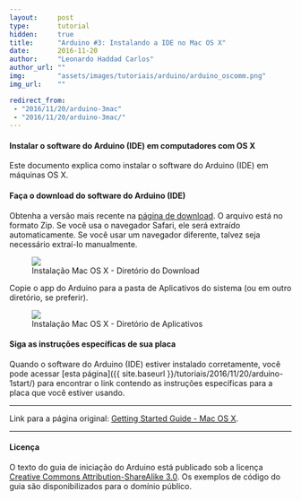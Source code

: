 ```yaml
---
layout:     post
type:       tutorial
hidden:     true
title:      "Arduino #3: Instalando a IDE no Mac OS X"
date:       2016-11-20
author:     "Leonardo Haddad Carlos"
author_url: ""
img:        "assets/images/tutoriais/arduino/arduino_oscomm.png"
img_url:    ""

redirect_from:
 - "2016/11/20/arduino-3mac"
 - "2016/11/20/arduino-3mac/"
---
```


#### Instalar o software do Arduino (IDE) em computadores com OS X

Este documento explica como instalar o software do Arduino (IDE) em máquinas OS X.

#### Faça o download do software do Arduino (IDE)

Obtenha a versão mais recente na [página de download](https://www.arduino.cc/en/Main/Software). O arquivo está no formato Zip. Se você usa o navegador Safari, ele será extraído automaticamente. Se você usar um navegador diferente, talvez seja necessário extraí-lo manualmente.

<div class="img-container">
  <figure>
    <img src="{{ site.baseurl }}/assets/images/tutoriais/arduino/mac_download.jpg">
    <figcaption>Instalação Mac OS X - Diretório do Download</figcaption>
  </figure>
</div>

Copie o app do Arduino para a pasta de Aplicativos do sistema (ou em outro diretório, se preferir).

<div class="img-container">
  <figure>
    <img src="{{ site.baseurl }}/assets/images/tutoriais/arduino/mac_appsfolder.jpg">
    <figcaption>Instalação Mac OS X - Diretório de Aplicativos</figcaption>
  </figure>
</div>

#### Siga as instruções específicas de sua placa

Quando o software do Arduino (IDE) estiver instalado corretamente, você pode acessar [esta página]({{ site.baseurl }}/tutoriais/2016/11/20/arduino-1start/) para encontrar o link contendo as instruções específicas para a placa que você estiver usando.

----

Link para a página original: [Getting Started Guide - Mac OS X](https://www.arduino.cc/en/Guide/MacOSX).

----

#### Licença

O texto do guia de iniciação do Arduino está publicado sob a licença [Creative Commons Attribution-ShareAlike 3.0](https://creativecommons.org/licenses/by-sa/3.0). Os exemplos de código do guia são disponibilizados para o domínio público.

